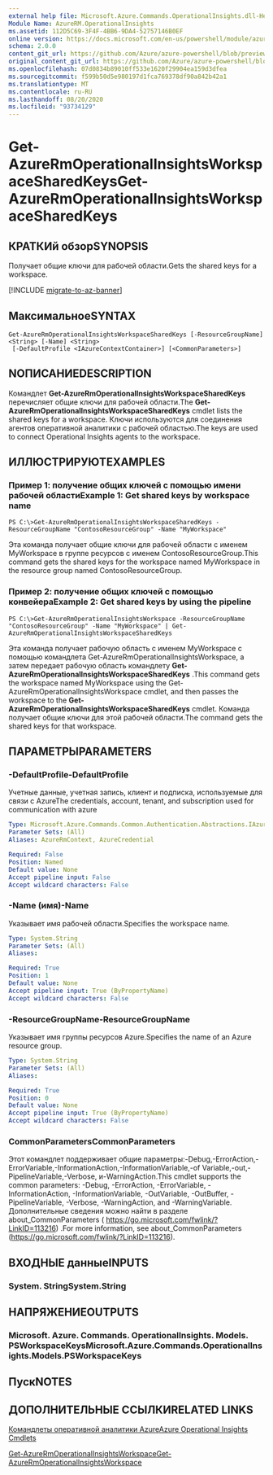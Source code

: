 ```yaml
---
external help file: Microsoft.Azure.Commands.OperationalInsights.dll-Help.xml
Module Name: AzureRM.OperationalInsights
ms.assetid: 112D5C69-3F4F-4BB6-9DA4-52757146B0EF
online version: https://docs.microsoft.com/en-us/powershell/module/azurerm.operationalinsights/get-azurermoperationalinsightsworkspacesharedkeys
schema: 2.0.0
content_git_url: https://github.com/Azure/azure-powershell/blob/preview/src/ResourceManager/OperationalInsights/Commands.OperationalInsights/help/Get-AzureRmOperationalInsightsWorkspaceSharedKeys.md
original_content_git_url: https://github.com/Azure/azure-powershell/blob/preview/src/ResourceManager/OperationalInsights/Commands.OperationalInsights/help/Get-AzureRmOperationalInsightsWorkspaceSharedKeys.md
ms.openlocfilehash: 07d0834b89010ff533e1620f29904ea159d3dfea
ms.sourcegitcommit: f599b50d5e980197d1fca769378df90a842b42a1
ms.translationtype: MT
ms.contentlocale: ru-RU
ms.lasthandoff: 08/20/2020
ms.locfileid: "93734129"
---
```

# <span data-ttu-id="3564b-101">Get-AzureRmOperationalInsightsWorkspaceSharedKeys</span><span class="sxs-lookup"><span data-stu-id="3564b-101">Get-AzureRmOperationalInsightsWorkspaceSharedKeys</span></span>

## <span data-ttu-id="3564b-102">КРАТКИй обзор</span><span class="sxs-lookup"><span data-stu-id="3564b-102">SYNOPSIS</span></span>
<span data-ttu-id="3564b-103">Получает общие ключи для рабочей области.</span><span class="sxs-lookup"><span data-stu-id="3564b-103">Gets the shared keys for a workspace.</span></span>

[!INCLUDE [migrate-to-az-banner](../../includes/migrate-to-az-banner.md)]

## <span data-ttu-id="3564b-104">Максимальное</span><span class="sxs-lookup"><span data-stu-id="3564b-104">SYNTAX</span></span>

```
Get-AzureRmOperationalInsightsWorkspaceSharedKeys [-ResourceGroupName] <String> [-Name] <String>
 [-DefaultProfile <IAzureContextContainer>] [<CommonParameters>]
```

## <span data-ttu-id="3564b-105">NОПИСАНИЕ</span><span class="sxs-lookup"><span data-stu-id="3564b-105">DESCRIPTION</span></span>
<span data-ttu-id="3564b-106">Командлет **Get-AzureRmOperationalInsightsWorkspaceSharedKeys** перечисляет общие ключи для рабочей области.</span><span class="sxs-lookup"><span data-stu-id="3564b-106">The **Get-AzureRmOperationalInsightsWorkspaceSharedKeys** cmdlet lists the shared keys for a workspace.</span></span>
<span data-ttu-id="3564b-107">Ключи используются для соединения агентов оперативной аналитики с рабочей областью.</span><span class="sxs-lookup"><span data-stu-id="3564b-107">The keys are used to connect Operational Insights agents to the workspace.</span></span>

## <span data-ttu-id="3564b-108">ИЛЛЮСТРИРУЮТ</span><span class="sxs-lookup"><span data-stu-id="3564b-108">EXAMPLES</span></span>

### <span data-ttu-id="3564b-109">Пример 1: получение общих ключей с помощью имени рабочей области</span><span class="sxs-lookup"><span data-stu-id="3564b-109">Example 1: Get shared keys by workspace name</span></span>
```
PS C:\>Get-AzureRmOperationalInsightsWorkspaceSharedKeys -ResourceGroupName "ContosoResourceGroup" -Name "MyWorkspace"
```

<span data-ttu-id="3564b-110">Эта команда получает общие ключи для рабочей области с именем MyWorkspace в группе ресурсов с именем ContosoResourceGroup.</span><span class="sxs-lookup"><span data-stu-id="3564b-110">This command gets the shared keys for the workspace named MyWorkspace in the resource group named ContosoResourceGroup.</span></span>

### <span data-ttu-id="3564b-111">Пример 2: получение общих ключей с помощью конвейера</span><span class="sxs-lookup"><span data-stu-id="3564b-111">Example 2: Get shared keys by using the pipeline</span></span>
```
PS C:\>Get-AzureRmOperationalInsightsWorkspace -ResourceGroupName "ContosoResourceGroup" -Name "MyWorkspace" | Get-AzureRmOperationalInsightsWorkspaceSharedKeys
```

<span data-ttu-id="3564b-112">Эта команда получает рабочую область с именем MyWorkspace с помощью командлета Get-AzureRmOperationalInsightsWorkspace, а затем передает рабочую область командлету **Get-AzureRmOperationalInsightsWorkspaceSharedKeys** .</span><span class="sxs-lookup"><span data-stu-id="3564b-112">This command gets the workspace named MyWorkspace using the Get-AzureRmOperationalInsightsWorkspace cmdlet, and then passes the workspace to the **Get-AzureRmOperationalInsightsWorkspaceSharedKeys** cmdlet.</span></span>
<span data-ttu-id="3564b-113">Команда получает общие ключи для этой рабочей области.</span><span class="sxs-lookup"><span data-stu-id="3564b-113">The command gets the shared keys for that workspace.</span></span>

## <span data-ttu-id="3564b-114">ПАРАМЕТРЫ</span><span class="sxs-lookup"><span data-stu-id="3564b-114">PARAMETERS</span></span>

### <span data-ttu-id="3564b-115">-DefaultProfile</span><span class="sxs-lookup"><span data-stu-id="3564b-115">-DefaultProfile</span></span>
<span data-ttu-id="3564b-116">Учетные данные, учетная запись, клиент и подписка, используемые для связи с Azure</span><span class="sxs-lookup"><span data-stu-id="3564b-116">The credentials, account, tenant, and subscription used for communication with azure</span></span>

```yaml
Type: Microsoft.Azure.Commands.Common.Authentication.Abstractions.IAzureContextContainer
Parameter Sets: (All)
Aliases: AzureRmContext, AzureCredential

Required: False
Position: Named
Default value: None
Accept pipeline input: False
Accept wildcard characters: False
```

### <span data-ttu-id="3564b-117">-Name (имя)</span><span class="sxs-lookup"><span data-stu-id="3564b-117">-Name</span></span>
<span data-ttu-id="3564b-118">Указывает имя рабочей области.</span><span class="sxs-lookup"><span data-stu-id="3564b-118">Specifies the workspace name.</span></span>

```yaml
Type: System.String
Parameter Sets: (All)
Aliases:

Required: True
Position: 1
Default value: None
Accept pipeline input: True (ByPropertyName)
Accept wildcard characters: False
```

### <span data-ttu-id="3564b-119">-ResourceGroupName</span><span class="sxs-lookup"><span data-stu-id="3564b-119">-ResourceGroupName</span></span>
<span data-ttu-id="3564b-120">Указывает имя группы ресурсов Azure.</span><span class="sxs-lookup"><span data-stu-id="3564b-120">Specifies the name of an Azure resource group.</span></span>

```yaml
Type: System.String
Parameter Sets: (All)
Aliases:

Required: True
Position: 0
Default value: None
Accept pipeline input: True (ByPropertyName)
Accept wildcard characters: False
```

### <span data-ttu-id="3564b-121">CommonParameters</span><span class="sxs-lookup"><span data-stu-id="3564b-121">CommonParameters</span></span>
<span data-ttu-id="3564b-122">Этот командлет поддерживает общие параметры:-Debug,-ErrorAction,-ErrorVariable,-InformationAction,-InformationVariable,-of Variable,-out,-PipelineVariable,-Verbose, и-WarningAction.</span><span class="sxs-lookup"><span data-stu-id="3564b-122">This cmdlet supports the common parameters: -Debug, -ErrorAction, -ErrorVariable, -InformationAction, -InformationVariable, -OutVariable, -OutBuffer, -PipelineVariable, -Verbose, -WarningAction, and -WarningVariable.</span></span> <span data-ttu-id="3564b-123">Дополнительные сведения можно найти в разделе about_CommonParameters ( https://go.microsoft.com/fwlink/?LinkID=113216) .</span><span class="sxs-lookup"><span data-stu-id="3564b-123">For more information, see about_CommonParameters (https://go.microsoft.com/fwlink/?LinkID=113216).</span></span>

## <span data-ttu-id="3564b-124">ВХОДНЫЕ данные</span><span class="sxs-lookup"><span data-stu-id="3564b-124">INPUTS</span></span>

### <span data-ttu-id="3564b-125">System. String</span><span class="sxs-lookup"><span data-stu-id="3564b-125">System.String</span></span>

## <span data-ttu-id="3564b-126">НАПРЯЖЕНИЕ</span><span class="sxs-lookup"><span data-stu-id="3564b-126">OUTPUTS</span></span>

### <span data-ttu-id="3564b-127">Microsoft. Azure. Commands. OperationalInsights. Models. PSWorkspaceKeys</span><span class="sxs-lookup"><span data-stu-id="3564b-127">Microsoft.Azure.Commands.OperationalInsights.Models.PSWorkspaceKeys</span></span>

## <span data-ttu-id="3564b-128">Пуск</span><span class="sxs-lookup"><span data-stu-id="3564b-128">NOTES</span></span>

## <span data-ttu-id="3564b-129">ДОПОЛНИТЕЛЬНЫЕ ССЫЛКИ</span><span class="sxs-lookup"><span data-stu-id="3564b-129">RELATED LINKS</span></span>

[<span data-ttu-id="3564b-130">Командлеты оперативной аналитики Azure</span><span class="sxs-lookup"><span data-stu-id="3564b-130">Azure Operational Insights Cmdlets</span></span>](./AzureRM.OperationalInsights.md)

[<span data-ttu-id="3564b-131">Get-AzureRmOperationalInsightsWorkspace</span><span class="sxs-lookup"><span data-stu-id="3564b-131">Get-AzureRmOperationalInsightsWorkspace</span></span>](./Get-AzureRmOperationalInsightsWorkspace.md)


